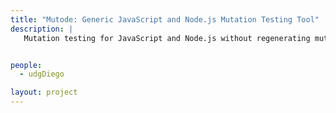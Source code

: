 ```yaml
---
title: "Mutode: Generic JavaScript and Node.js Mutation Testing Tool"
description: |
   Mutation testing for JavaScript and Node.js without regenerating mutated AST, allowing its use with any testing framework though the npm test command


people:
  - udgDiego

layout: project
---
```

